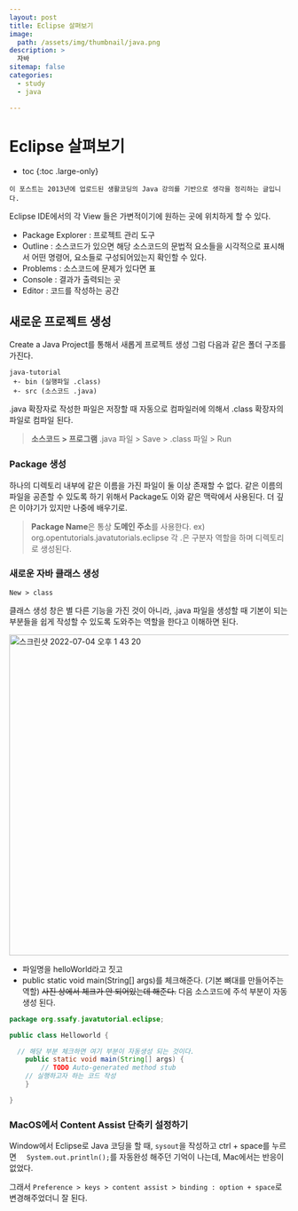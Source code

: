 ```yaml
---
layout: post
title: Eclipse 살펴보기
image:
  path: /assets/img/thumbnail/java.png
description: >
  자바
sitemap: false
categories:
  - study
  - java

---
```

# Eclipse 살펴보기

* toc
{:toc .large-only}

~~~
이 포스트는 2013년에 업로드된 생활코딩의 Java 강의를 기반으로 생각을 정리하는 글입니다.
~~~


Eclipse IDE에서의 각 View 들은 가변적이기에 원하는 곳에 위치하게 할 수 있다.
- Package Explorer : 프로젝트 관리 도구
- Outline : 소스코드가 있으면 해당 소스코드의 문법적 요소들을 시각적으로 표시해서 어떤 명령어, 요소들로 구성되어있는지 확인할 수 있다.
- Problems : 소스코드에 문제가 있다면 표
- Console : 결과가 출력되는 곳
- Editor : 코드를 작성하는 공간


## 새로운 프로젝트 생성

Create a Java Project를 통해서 새롭게 프로젝트 생성
그럼 다음과 같은 폴더 구조를 가진다.

~~~
java-tutorial
 +- bin (실행파일 .class)
 +- src (소스코드 .java)
~~~

.java 확장자로 작성한 파일은 저장할 때 자동으로 컴파일러에 의해서 .class 확장자의 파일로 컴파일 된다.

> **소스코드 > 프로그램**
.java 파일 > Save > .class 파일 > Run

### Package 생성
하나의 디렉토리 내부에 같은 이름을 가진 파일이 둘 이상 존재할 수 없다. 같은 이름의 파일을 공존할 수 있도록 하기 위해서 Package도 이와 같은 맥락에서 사용된다.
더 깊은 이야기가 있지만 나중에 배우기로.

> **Package Name**은 통상 **도메인 주소**를 사용한다.
ex) org.opentutorials.javatutorials.eclipse
각 .은 구분자 역할을 하며 디렉토리로 생성된다.

### 새로운 자바 클래스 생성
`New > class`

클래스 생성 창은 별 다른 기능을 가진 것이 아니라, .java 파일을 생성할 때 기본이 되는 부분들을 쉽게 작성할 수 있도록 도와주는 역할을 한다고 이해하면 된다.

<img width="578" alt="스크린샷 2022-07-04 오후 1 43 20" src="https://user-images.githubusercontent.com/61059893/177082938-a45d52dd-9d67-439c-8548-5c3152d658de.png">

* 파일명을 helloWorld라고 짓고
* public static void main(String[] args)를 체크해준다. (기본 뼈대를 만들어주는 역할) ~~사진 상에서 체크가 안 되어있는데 해준다.~~ 다음 소스코드에 주석 부분이 자동 생성 된다.


```java
package org.ssafy.javatutorial.eclipse;

public class Helloworld {

  // 해당 부분 체크하면 여기 부분이 자동생성 되는 것이다.
	public static void main(String[] args) {
		// TODO Auto-generated method stub
    // 실행하고자 하는 코드 작성
	}

}
```

### MacOS에서 Content Assist 단축키 설정하기
Window에서 Eclipse로 Java 코딩을 할 때, `sysout`을 작성하고 ctrl + space를 누르면 `	System.out.println();`를 자동완성 해주던 기억이 나는데, Mac에서는 반응이 없었다.

그래서 `Preference > keys > content assist > binding : option + space`로 변경해주었더니 잘 된다.
